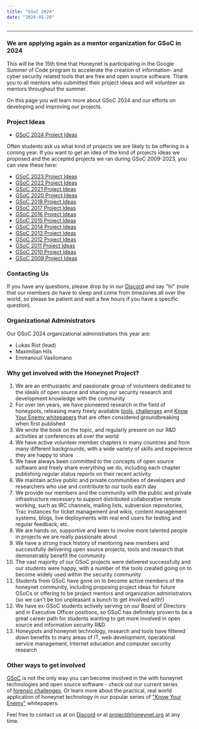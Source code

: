 ```yaml
---
title: "GSoC 2024"
date: "2024-01-28"
---
```



* * *

### We are applying again as a mentor organization for GSoC in 2024

This will be the 15th time that Honeynet is participating in the Google Summer of Code program to accelerate the creation of information- and cyber security related tools that are free and open source software. Thank you to all mentors who submitted their project ideas and will volunteer as mentors throughout the summer.

On this page you will learn more about GSoC 2024 and our efforts on developing and improving our projects.

### Project Ideas

- [GSoC 2024 Project Ideas](google-summer-of-code-2024-project-ideas)

Often students ask us what kind of projects we are likely to be offering in a coming year. If you want to get an idea of the kind of projects ideas we proposed and the accepted projects we ran during GSoC 2009-2023, you can view these here:

- [GSoC 2023 Project Ideas](/gsoc/gsoc-2023/google-summer-of-code-2023-project-ideas/)
- [GSoC 2022 Project Ideas](/gsoc/gsoc-2022/google-summer-of-code-2022-project-ideas/)
- [GSoC 2021 Project Ideas](/gsoc/gsoc-2021/google-summer-of-code-2021-project-ideas/)  
- [GSoC 2020 Project Ideas](/gsoc/gsoc-2020/google-summer-of-code-2020-project-ideas/)  
- [GSoC 2018 Project Ideas](/gsoc/gsoc-2018/google-summer-of-code-2018-project-ideas/)
- [GSoC 2017 Project Ideas](/gsoc/gsoc-2017/google-summer-of-code-2017-project-ideas/)
- [GSoC 2016 Project Ideas](/gsoc/gsoc-2016/google-summer-of-code-2016-project-ideas/)
- [GSoC 2015 Project Ideas](/gsoc/gsoc-2015/google-summer-of-code-2015-project-ideas/)
- [GSoC 2014 Project Ideas](/gsoc/gsoc-2014/google-summer-of-code-2014-project-ideas/)  
- [GSoC 2013 Project Ideas](/gsoc/gsoc-2013/google-summer-of-code-2013-project-ideas/)
- [GSoC 2012 Project Ideas](/gsoc/gsoc-2012/google-summer-of-code-2012-project-ideas/)
- [GSoC 2011 Project Ideas](/gsoc/gsoc-2011/google-summer-of-code-2011-project-ideas/)
- [GSoC 2010 Project Ideas](/gsoc/gsoc-2010/google-summer-of-code-2010-project-ideas/)
- [GSoC 2009 Project Ideas](/gsoc/gsoc-2009/google-summer-of-code-2009-project-ideas/)

### Contacting Us

If you have any questions, please drop by in our [Discord](https://discord.gg/68B8Ru5fSU) and say "hi" (note that our members do have to sleep and come from timezones all over the world, so please be patient and wait a few hours if you have a specific question).

### Organizational Administrators

Our GSoC 2024 organizational administrators this year are:

- Lukas Rist (lead)
- Maximilian Hils
- Emmanouil Vasilomano

### Why get involved with the Honeynet Project?

1. We are an enthusiastic and passionate group of volunteers dedicated to the ideals of open source and sharing our security research and development knowledge with the community
2. For over ten years, we have pioneered research in the field of honeypots, releasing many freely available [tools](/projects), [challenges](/challenges) and [Know Your Enemy whitepapers](/papers) that are often considered groundbreaking when first published
3. We wrote the book on the topic, and regularly present on our R&D activities at conferences all over the world
4. We have active volunteer member chapters in many countries and from many different backgrounds, with a wide variety of skills and experience they are happy to share
5. We have always been committed to the concepts of open source software and freely share everything we do, including each chapter publishing regular status reports on their recent activity
6. We maintain active public and private communities of developers and researchers who use and contribute to our tools each day
7. We provide our members and the community with the public and private infrastructure necessary to support distributed collaborative remote working, such as IRC channels, mailing lists, subversion repositories, Trac instances for ticket management and wikis, content management systems, blogs, live deployments with real end users for testing and regular feedback, etc.
8. We are hands on, supportive and keen to involve more talented people in projects we are really passionate about
9. We have a strong track history of mentoring new members and successfully delivering open source projects, tools and research that demonstrably benefit the community
10. The vast majority of our GSoC projects were delivered successfully and our students were happy, with a number of the tools created going on to become widely used within the security community
11. Students from GSoC have gone on to become active members of the honeynet community, including proposing project ideas for future GSoCs or offering to be project mentors and organization administrators (so we can't be too unpleasant a bunch to get involved with!)
12. We have ex-GSoC students actively serving on our Board of Directors and in Executive Officer positions, so GSoC has definitely proven to be a great career path for students wanting to get more involved in open source and information security R&D.
13. Honeypots and honeynet technology, research and tools have filtered down benefits to many areas of IT, web development, operational service management, Internet education and computer security research

### Other ways to get involved

[GSoC](//summerofcode.withgoogle.com/) is not the only way you can become involved in the with honeynet technologies and open source software - check out our current series of [forensic challenges](/challenges). Or learn more about the practical, real world application of honeynet technology in our popular series of ["Know Your Enemy"](/papers) whitepapers.

Feel free to contact us at on [Discord](https://discord.gg/68B8Ru5fSU) or at [project@honeynet.org](mailto:project@honeynet.org) at any time.

